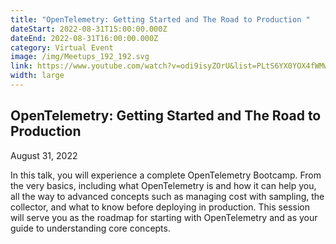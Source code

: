 ```yaml
---
title: "OpenTelemetry: Getting Started and The Road to Production "
dateStart: 2022-08-31T15:00:00.000Z
dateEnd: 2022-08-31T16:00:00.000Z
category: Virtual Event
image: /img/Meetups_192_192.svg
link: https://www.youtube.com/watch?v=odi9isyZOrU&list=PLtS6YX0YOX4fWMwKbp9blyI1GLdXlbWjY&index=1
width: large
---
```

## OpenTelemetry: Getting Started and The Road to Production

August 31, 2022

In this talk, you will experience a complete OpenTelemetry Bootcamp. From the very basics, including what OpenTelemetry is and how it can help you, all the way to advanced concepts such as managing cost with sampling, the collector, and what to know before deploying in production. This session will serve you as the roadmap for starting with OpenTelemetry and as your guide to understanding core concepts.